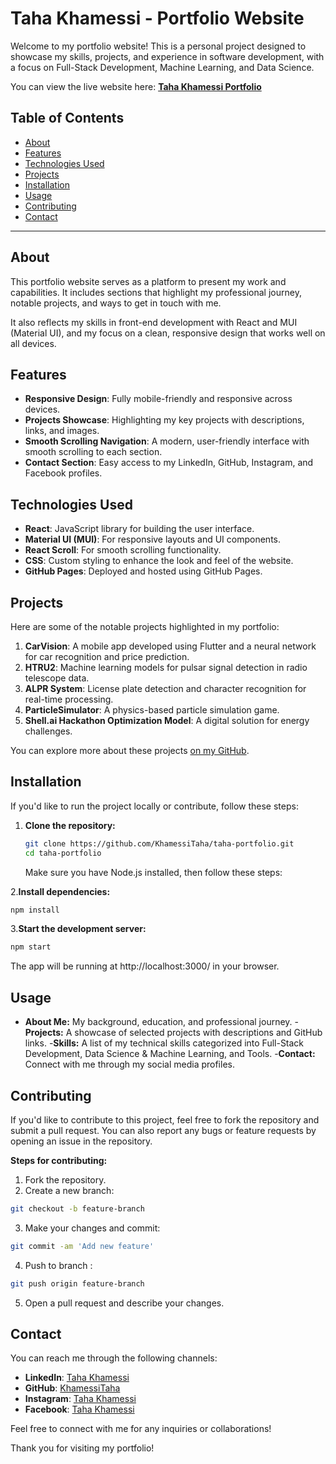 # Taha Khamessi - Portfolio Website

Welcome to my portfolio website! This is a personal project designed to showcase my skills, projects, and experience in software development, with a focus on Full-Stack Development, Machine Learning, and Data Science.

You can view the live website here: [**Taha Khamessi Portfolio**](https://khamessitaha.github.io/taha-portfolio/)

## Table of Contents

- [About](#about)
- [Features](#features)
- [Technologies Used](#technologies-used)
- [Projects](#projects)
- [Installation](#installation)
- [Usage](#usage)
- [Contributing](#contributing)
- [Contact](#contact)

---

## About

This portfolio website serves as a platform to present my work and capabilities. It includes sections that highlight my professional journey, notable projects, and ways to get in touch with me. 

It also reflects my skills in front-end development with React and MUI (Material UI), and my focus on a clean, responsive design that works well on all devices.

## Features

- **Responsive Design**: Fully mobile-friendly and responsive across devices.
- **Projects Showcase**: Highlighting my key projects with descriptions, links, and images.
- **Smooth Scrolling Navigation**: A modern, user-friendly interface with smooth scrolling to each section.
- **Contact Section**: Easy access to my LinkedIn, GitHub, Instagram, and Facebook profiles.

## Technologies Used

- **React**: JavaScript library for building the user interface.
- **Material UI (MUI)**: For responsive layouts and UI components.
- **React Scroll**: For smooth scrolling functionality.
- **CSS**: Custom styling to enhance the look and feel of the website.
- **GitHub Pages**: Deployed and hosted using GitHub Pages.

## Projects

Here are some of the notable projects highlighted in my portfolio:

1. **CarVision**: A mobile app developed using Flutter and a neural network for car recognition and price prediction.
2. **HTRU2**: Machine learning models for pulsar signal detection in radio telescope data.
3. **ALPR System**: License plate detection and character recognition for real-time processing.
4. **ParticleSimulator**: A physics-based particle simulation game.
5. **Shell.ai Hackathon Optimization Model**: A digital solution for energy challenges.

You can explore more about these projects [on my GitHub](https://github.com/KhamessiTaha).

## Installation

If you'd like to run the project locally or contribute, follow these steps:

1. **Clone the repository:**

   ```bash
   git clone https://github.com/KhamessiTaha/taha-portfolio.git
   cd taha-portfolio
   ```
   Make sure you have Node.js installed, then follow these steps:
   
2.**Install dependencies:**

```bash
npm install
```
3.**Start the development server:**
```bash
npm start
```
The app will be running at http://localhost:3000/ in your browser.

## Usage

- **About Me:** My background, education, and professional journey.
-**Projects:** A showcase of selected projects with descriptions and GitHub links.
-**Skills:** A list of my technical skills categorized into Full-Stack Development, Data Science & Machine Learning, and Tools.
-**Contact:** Connect with me through my social media profiles.

## Contributing

If you'd like to contribute to this project, feel free to fork the repository and submit a pull request. You can also report any bugs or feature requests by opening an issue in the repository.

**Steps for contributing:**
1. Fork the repository.
2. Create a new branch:
```bash
git checkout -b feature-branch
```
3. Make your changes and commit:
```bash
git commit -am 'Add new feature'
```
4. Push to branch :
```bash
git push origin feature-branch
```
5. Open a pull request and describe your changes.

## Contact

You can reach me through the following channels:

- **LinkedIn**: [Taha Khamessi](https://www.linkedin.com/in/taha-khamessi-396aba1a3/)
- **GitHub**: [KhamessiTaha](https://github.com/KhamessiTaha)
- **Instagram**: [Taha Khamessi](https://www.instagram.com/quantumquasar24/)
- **Facebook**: [Taha Khamessi](https://www.facebook.com/Taha.AcousticA666/)

Feel free to connect with me for any inquiries or collaborations!

Thank you for visiting my portfolio!


